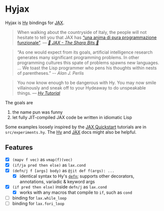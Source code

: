 # Hyjax

Hyjax is [Hy](https://github.com/hylang/hy) bindings for [JAX](https://github.com/google/jax). 

> When walking about the countryside of Italy, the people will not hesitate to tell you that JAX has [“una anima di pura programmazione funzionale”](https://www.sscardapane.it/iaml-backup/jax-intro/).
> –– <cite>[🔪 JAX - The Sharp Bits 🔪](https://jax.readthedocs.io/en/latest/notebooks/Common_Gotchas_in_JAX.html?highlight=pure%20functional)</cite>

> “As one would expect from its goals, artificial intelligence research generates many significant programming problems. In other programming cultures this spate of problems spawns new languages. ... We toast the Lisp programmer who pens his thoughts within nests of parentheses.”
> -- <cite>Alan J. Perlis</cite>

> You now know enough to be dangerous with Hy. You may now smile villainously and sneak off to your Hydeaway to do unspeakable things.
> –– <cite>[Hy Tutorial](https://docs.hylang.org/en/stable/tutorial.html?highlight=hydeaway#next-steps)</cite>

The goals are
1. the name pun was funny
2. let fully JIT-compiled JAX code be written in idiomatic Lisp

Some examples loosely inspired by the [JAX Quickstart](https://jax.readthedocs.io/en/latest/notebooks/quickstart.html) tutorials are in `src/experiments.hy`. The [Hy](https://docs.hylang.org/en/stable/index.html) and [JAX](https://jax.readthedocs.io/en/latest/) docs might also be helpful.

## Features
- [x] `(mapv f vec)` as `vmap(f)(vec)`
- [x] `(if/ja pred then else)` as `lax.cond`
- [x] `(defn/j f [args] body)` as `@jit def f(args): ...`
  - [x] identical syntax to Hy's [`defn`](https://docs.hylang.org/en/stable/api.html#defn); supports other decorators, annotations, variadic & keyword args
- [x] `(if pred then else)` inside `defn/j` as `lax.cond`
  - [x] works with any macros that compile to `if`, such as `cond`
- [ ] binding for `lax.while_loop`
- [ ] binding for `lax.fori_loop`
